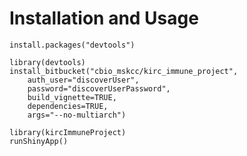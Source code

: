 # Installation and Usage 

    install.packages("devtools")
    
    library(devtools)
    install_bitbucket("cbio_mskcc/kirc_immune_project",
        auth_user="discoverUser",
        password="discoverUserPassword",
        build_vignette=TRUE,
        dependencies=TRUE,
        args="--no-multiarch")
        
    library(kircImmuneProject)
    runShinyApp()
